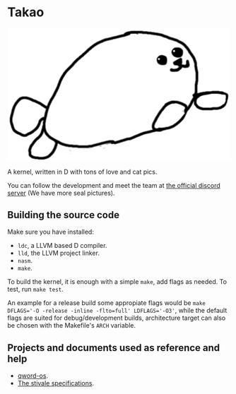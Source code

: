 # Takao

![Banner](banner.png)

A kernel, written in D with tons of love and cat pics.

You can follow the development and meet the team at
[the official discord server](https://discord.gg/uTughVXwbd) (We have more seal
pictures).

## Building the source code

Make sure you have installed:

* `ldc`, a LLVM based D compiler.
* `lld`, the LLVM project linker.
* `nasm`.
* `make`.

To build the kernel, it is enough with a simple `make`, add flags as needed.
To test, run `make test`.

An example for a release build some appropiate flags would be
`make DFLAGS='-O -release -inline -flto=full' LDFLAGS='-O3'`, while the default
flags are suited for debug/development builds, architecture target can also be
chosen with the Makefile's `ARCH` variable.

## Projects and documents used as reference and help

* [qword-os](https://github.com/qword-os/qword).
* [The stivale specifications](https://github.com/stivale/stivale).
